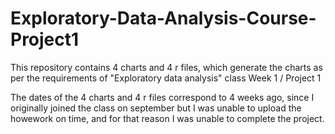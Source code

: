 Exploratory-Data-Analysis-Course-Project1
=========================================

This repository contains 4 charts and 4 r files, which generate the charts as per the requirements of  "Exploratory data analysis" class Week 1 / Project 1

The dates of the 4 charts and 4 r files correspond to 4 weeks ago, since I originally joined the class on september but I was unable to upload the howework on time, and for that reason I was unable to complete the project.
